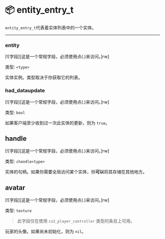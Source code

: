 # 📦 entity_entry_t
`entity_entry_t`代表着实体列表中的一个实体。
_________________

### entity

[![字段][这是一个常规字段，必须使用点(.)来访问。]rw]

类型: `<type>`

实体实例。类型取决于你获取它的列表。

### had_dataupdate

[![字段][这是一个常规字段，必须使用点(.)来访问。]rw]

类型: `bool`

如果客户端至少收到过一次此实体的更新，则为 `true`。

## handle

[![字段][这是一个常规字段，必须使用点(.)来访问。]rw]

类型: `chandle<type>`

实体的句柄。如果你需要全局访问某个实体，你**可以**将其存储在其他地方。

## avatar

[![字段][这是一个常规字段，必须使用点(.)来访问。]rw]

类型: `texture`

> 此字段仅在使用 `cs2_player_controller` 类型的条目上可用。

玩家的头像。如果尚未初始化，则为 `nil`。